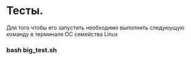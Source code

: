# Тесты.
Для того чтобы его запустить необходимо выполнить следуюущую команду в терминале ОС семейства Linux
### bash big_test.sh
